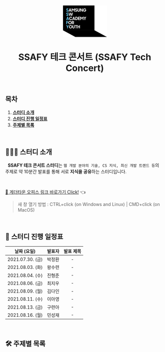 <div align="center">
  <br />
  <img src="./images/ssafy_main_logo.png" alt="SSAFY" />
  <br />
  <h1>SSAFY 테크 콘서트 (SSAFY Tech Concert)</h1>
  <br />
</div>

## 목차

1. [**스터디 소개**](#1)
2. [**스터디 진행 일정표**](#2)
3. [**주제별 목록**](#3)

<br />

<div id="1"></div>

## 💁🏻‍♂ 스터디 소개

&nbsp;&nbsp;**SSAFY 테크 콘서트 스터디**는 `웹 개발 분야의 기술, CS 지식, 최신 개발 트랜드 등`의 주제로 약 10분간 발표를 통해 서로 **지식을 공유**하는 스터디입니다.

<br />

[🔗 게더타운 오피스 링크 바로가기 Click!](https://gather.town/invite?token=g5VISkik) 👈

> 새 창 열기 방법 : CTRL+click (on Windows and Linux) | CMD+click (on MacOS)

<br />

<div id="2"></div>

## 📅 스터디 진행 일정표

|   날짜 (요일)    | 발표자 | 발표 제목 |
| :--------------: | :----: | :-------: |
| 2021.07.30. (금) | 박정환 |     -     |
| 2021.08.03. (화) | 왕수련 |     -     |
| 2021.08.04. (수) | 진형준 |     -     |
| 2021.08.06. (금) | 최지우 |     -     |
| 2021.08.09. (월) | 김다인 |     -     |
| 2021.08.11. (수) | 이아영 |     -     |
| 2021.08.13. (금) | 구련아 |     -     |
| 2021.08.16. (월) | 민성재 |     -     |

<br />

<div id="3"></div>

## 🛠 주제별 목록
